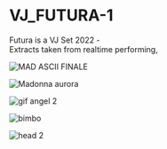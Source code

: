 # VJ_FUTURA-1
                                                                                                                                                                          

Futura is a VJ Set 
2022   -                                                                                                                                                                 
Extracts taken from realtime performing,


![MAD ASCII FINALE](https://user-images.githubusercontent.com/82780678/194174430-12cfc795-48c7-4305-9596-7b13957ef6ac.gif)

![Madonna aurora](https://user-images.githubusercontent.com/82780678/194175835-5c7e09a6-f2f8-4528-9b28-66b52fd3c8bf.gif)

![gif angel 2](https://user-images.githubusercontent.com/82780678/194179550-877f5d66-4015-4e1e-8f45-8114bbad9cd1.gif)

![bimbo](https://user-images.githubusercontent.com/82780678/194176809-efd10739-881c-44a5-825a-2cd334d44278.gif)

![head 2](https://user-images.githubusercontent.com/82780678/194179876-385819f0-e93e-4078-b0c2-2ebd906a3f8d.gif)
